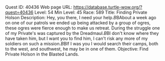 Quest ID: 40436
Web page URL: https://database.turtle-wow.org/?quest=40436
Level: 54
Min Level: 45
Race: 589
Title: Finding Private Holson
Description: Hey, you there, I need your help.$B$BAbout a week ago on one of our patrols we ended up being attacked by a group of ogres, these ogres were fierce enough to make us retreat. During the struggle one of my Private's was captured by the Dreadmaul.$B$BI don't know where they have taken him, but I want you to find him, I can't risk any more of my soldiers on such a mission.$B$BIf I was you I would search their camps, both to the west, and southwest, he may be in one of them.
Objective: Find Private Holson in the Blasted Lands.
